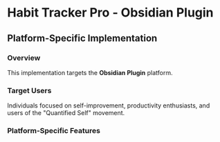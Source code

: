 # Habit Tracker Pro - Obsidian Plugin

## Platform-Specific Implementation

### Overview
This implementation targets the **Obsidian Plugin** platform.

### Target Users
Individuals focused on self-improvement, productivity enthusiasts, and users of the "Quantified Self" movement.

### Platform-Specific Features
